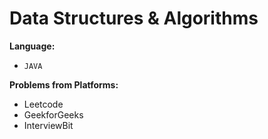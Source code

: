 # Data Structures & Algorithms
**Language:**
- `JAVA`


**Problems from Platforms:**
- Leetcode
- GeekforGeeks
- InterviewBit

